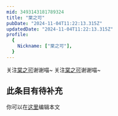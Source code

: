 ```yaml
---
mid: 3493143181789324
title: "棠之可"
pubDate: "2024-11-04T11:22:13.315Z"
updatedDate: "2024-11-04T11:22:13.315Z"
profile:
  {
    Nickname: ["棠之可"],
  }
---
```


关注[棠之可](https://space.bilibili.com/3493143181789324)谢谢喵~ 关注[棠之可](https://space.bilibili.com/3493143181789324)谢谢喵~

## 此条目有待补充
你可以在[这里](https://github.com/Yuhanawa/VTuber.ICU-Content/edit/master/v/棠之可/index.md)编辑本文
